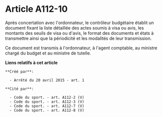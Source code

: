# Article A112-10

Après concertation avec l'ordonnateur, le contrôleur budgétaire établit un document fixant la liste détaillée des actes
soumis à visa ou avis, les montants des seuils de visa ou d'avis, le format des documents et états à transmettre ainsi que la
périodicité et les modalités de leur transmission. 

Ce document est transmis à l'ordonnateur, à l'agent comptable, au ministre chargé du budget et au ministre de tutelle.

**Liens relatifs à cet article**

	**Créé par**:

	  - Arrêté du 20 avril 2015 - art. 1

	**Cité par**:

	  - Code du sport. - art. A112-2 (V)
	  - Code du sport. - art. A112-3 (V)
	  - Code du sport. - art. A112-7 (V)
	  - Code du sport. - art. A112-8 (V)
